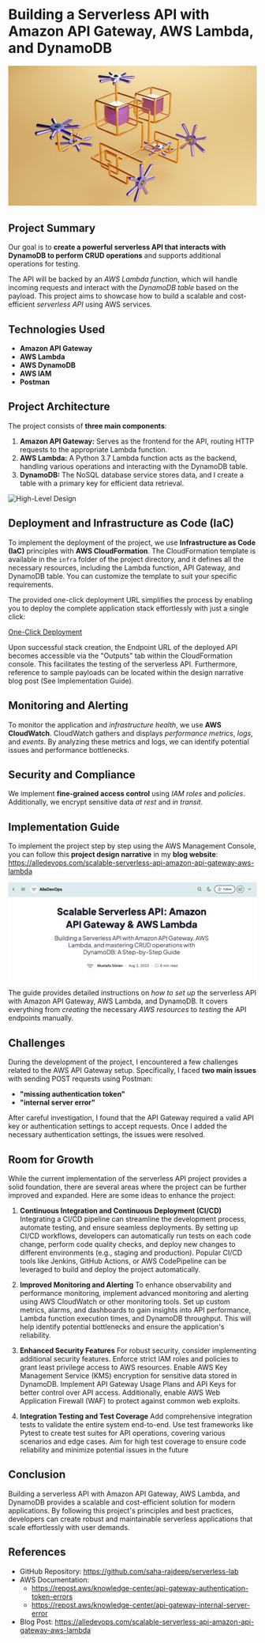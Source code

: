 
# Building a Serverless API with Amazon API Gateway, AWS Lambda, and DynamoDB

![High-Level Design](./images/serverless-resized-small.jpg)

## Project Summary
Our goal is to **create a powerful serverless API that interacts with DynamoDB to perform CRUD operations** and supports additional operations for testing. 

The API will be backed by an *AWS Lambda function*, which will handle incoming requests and interact with the *DynamoDB table* based on the payload. This project aims to showcase how to build a scalable and cost-efficient *serverless API* using AWS services.

## Technologies Used
- **Amazon API Gateway**
- **AWS Lambda**
- **AWS DynamoDB**
- **AWS IAM**
- **Postman**

## Project Architecture
The project consists of **three main components**:
1. **Amazon API Gateway:** Serves as the frontend for the API, routing HTTP requests to the appropriate Lambda function.
2. **AWS Lambda:** A Python 3.7 Lambda function acts as the backend, handling various operations and interacting with the DynamoDB table.
3. **DynamoDB:** The NoSQL database service stores data, and I create a table with a primary key for efficient data retrieval.

![High-Level Design](https://cdn.hashnode.com/res/hashnode/image/upload/v1690899236087/dd4f2db8-6930-4c67-819a-599a0db1e97e.png)

## Deployment and Infrastructure as Code (IaC)
To implement the deployment of the project, we use **Infrastructure as Code (IaC)** principles with **AWS CloudFormation**. The CloudFormation template is available in the `infra` folder of the project directory, and it defines all the necessary resources, including the Lambda function, API Gateway, and DynamoDB table. You can customize the template to suit your specific requirements.

The provided one-click deployment URL simplifies the process by enabling you to deploy the complete application stack effortlessly with just a single click:

[One-Click Deployment](https://us-east-1.console.aws.amazon.com/cloudformation/home#/stacks/quickcreate?templateUrl=https://serverless-api-gateway-lambda-dynamodb.s3.amazonaws.com/cloudformation-template.yaml&stackName=serverless-api-gateway-lambda-dynamodb)

Upon successful stack creation, the Endpoint URL of the deployed API becomes accessible via the "Outputs" tab within the CloudFormation console. This facilitates the testing of the serverless API. Furthermore, reference to sample payloads can be located within the design narrative blog post (See Implementation Guide).

## Monitoring and Alerting
To monitor the application and *infrastructure health*, we use **AWS CloudWatch**. CloudWatch gathers and displays *performance metrics*, *logs*, and *events*. By analyzing these metrics and logs, we can identify potential issues and performance bottlenecks.

## Security and Compliance
We implement **fine-grained access control** using *IAM roles* and *policies*. Additionally, we encrypt sensitive data *at rest* and *in transit*. 

## Implementation Guide

To implement the project step by step using the AWS Management Console, you can follow this **project design narrative** in my **blog website**: https://alledevops.com/scalable-serverless-api-amazon-api-gateway-aws-lambda

![High-Level Design](./images/blog-sample-intro.JPG)

The guide provides detailed instructions on *how to set up* the serverless API with Amazon API Gateway, AWS Lambda, and DynamoDB. It covers everything from *creating* the necessary *AWS resources* to *testing* the API endpoints manually.

## Challenges
During the development of the project, I encountered a few challenges related to the AWS API Gateway setup. Specifically, I faced **two main issues** with sending POST requests using Postman:

- **"missing authentication token"**
- **"internal server error"** 
  
After careful investigation, I found that the API Gateway required a valid API key or authentication settings to accept requests. Once I added the necessary authentication settings, the issues were resolved.

## Room for Growth
While the current implementation of the serverless API project provides a solid foundation, there are several areas where the project can be further improved and expanded. Here are some ideas to enhance the project:

1. **Continuous Integration and Continuous Deployment (CI/CD)**
Integrating a CI/CD pipeline can streamline the development process, automate testing, and ensure seamless deployments. By setting up CI/CD workflows, developers can automatically run tests on each code change, perform code quality checks, and deploy new changes to different environments (e.g., staging and production). Popular CI/CD tools like Jenkins, GitHub Actions, or AWS CodePipeline can be leveraged to build and deploy the project automatically.

2. **Improved Monitoring and Alerting**
To enhance observability and performance monitoring, implement advanced monitoring and alerting using AWS CloudWatch or other monitoring tools. Set up custom metrics, alarms, and dashboards to gain insights into API performance, Lambda function execution times, and DynamoDB throughput. This will help identify potential bottlenecks and ensure the application's reliability.

3. **Enhanced Security Features**
For robust security, consider implementing additional security features. Enforce strict IAM roles and policies to grant least privilege access to AWS resources. Enable AWS Key Management Service (KMS) encryption for sensitive data stored in DynamoDB. Implement API Gateway Usage Plans and API Keys for better control over API access. Additionally, enable AWS Web Application Firewall (WAF) to protect against common web exploits.

4. **Integration Testing and Test Coverage**
Add comprehensive integration tests to validate the entire system end-to-end. Use test frameworks like Pytest to create test suites for API operations, covering various scenarios and edge cases. Aim for high test coverage to ensure code reliability and minimize potential issues in the future

## Conclusion
Building a serverless API with Amazon API Gateway, AWS Lambda, and DynamoDB provides a scalable and cost-efficient solution for modern applications. By following this project's principles and best practices, developers can create robust and maintainable serverless applications that scale effortlessly with user demands.

## References
- GitHub Repository: https://github.com/saha-rajdeep/serverless-lab
- AWS Documentation: 
  - https://repost.aws/knowledge-center/api-gateway-authentication-token-errors
  - https://repost.aws/knowledge-center/api-gateway-internal-server-error
- Blog Post: https://alledevops.com/scalable-serverless-api-amazon-api-gateway-aws-lambda
